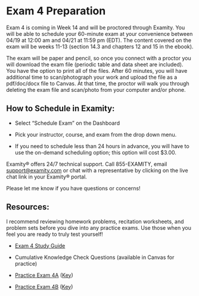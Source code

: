 # Exam 4 Preparation

Exam 4 is coming in Week 14 and will be proctored through Examity.  You will be able to schedule your 60-minute exam at your convenience between 04/19 at 12:00 am and 04/21 at 11:59 pm (EDT).  The content covered on the exam will be weeks 11-13 (section 14.3 and chapters 12 and 15 in the ebook).     

The exam will be paper and pencil, so once you connect with a proctor you will download the exam file (periodic table and data sheet are included).  You have the option to print all of the files. After 60 minutes, you will have additional time to scan/photograph your work and upload the file as a pdf/doc/docx file to Canvas.  At that time, the proctor will walk you through deleting the exam file and scan/photo from your computer and/or phone.

## How to Schedule in Examity:

* Select “Schedule Exam” on the Dashboard

* Pick your instructor, course, and exam from the drop down menu.

* If you need to schedule less than 24 hours in advance, you will have to use the on-demand scheduling option; this option will cost $3.00.


Examity® offers 24/7 technical support.   Call 855-EXAMITY, email support@examity.com or chat with a representative by clicking on the live chat link in your Examity® portal.

Please let me know if you have questions or concerns!


## Resources:
I recommend reviewing homework problems, recitation worksheets, and problem sets before you dive into any practice exams.  Use those when you feel you are ready to truly test yourself!

* [Exam 4 Study Guide](https://media.ed.science.psu.edu/sites/media/ed/files/documents/exam_4_study_guide_wc.pdf)

* Cumulative Knowledge Check Questions (available in Canvas for practice)

* [Practice Exam 4A](https://media.ed.science.psu.edu/sites/media/ed/files/documents/chem_110_practice_exam_4a_wc.pdf) ([Key](https://media.ed.science.psu.edu/sites/media/ed/files/documents/chem_110_practice_exam_4a_key_wc.pdf))

* [Practice Exam 4B](https://media.ed.science.psu.edu/sites/media/ed/files/documents/chem_110_practice_exam_4b_wc.pdf) ([Key](https://media.ed.science.psu.edu/sites/media/ed/files/documents/chem_110_exam_4b_key_wc.pdf))
